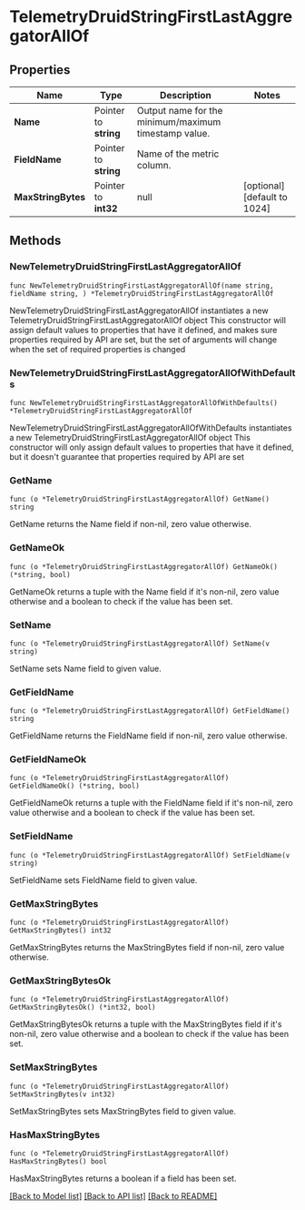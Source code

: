 # TelemetryDruidStringFirstLastAggregatorAllOf

## Properties

Name | Type | Description | Notes
------------ | ------------- | ------------- | -------------
**Name** | Pointer to **string** | Output name for the minimum/maximum timestamp value. | 
**FieldName** | Pointer to **string** | Name of the metric column. | 
**MaxStringBytes** | Pointer to **int32** | null | [optional] [default to 1024]

## Methods

### NewTelemetryDruidStringFirstLastAggregatorAllOf

`func NewTelemetryDruidStringFirstLastAggregatorAllOf(name string, fieldName string, ) *TelemetryDruidStringFirstLastAggregatorAllOf`

NewTelemetryDruidStringFirstLastAggregatorAllOf instantiates a new TelemetryDruidStringFirstLastAggregatorAllOf object
This constructor will assign default values to properties that have it defined,
and makes sure properties required by API are set, but the set of arguments
will change when the set of required properties is changed

### NewTelemetryDruidStringFirstLastAggregatorAllOfWithDefaults

`func NewTelemetryDruidStringFirstLastAggregatorAllOfWithDefaults() *TelemetryDruidStringFirstLastAggregatorAllOf`

NewTelemetryDruidStringFirstLastAggregatorAllOfWithDefaults instantiates a new TelemetryDruidStringFirstLastAggregatorAllOf object
This constructor will only assign default values to properties that have it defined,
but it doesn't guarantee that properties required by API are set

### GetName

`func (o *TelemetryDruidStringFirstLastAggregatorAllOf) GetName() string`

GetName returns the Name field if non-nil, zero value otherwise.

### GetNameOk

`func (o *TelemetryDruidStringFirstLastAggregatorAllOf) GetNameOk() (*string, bool)`

GetNameOk returns a tuple with the Name field if it's non-nil, zero value otherwise
and a boolean to check if the value has been set.

### SetName

`func (o *TelemetryDruidStringFirstLastAggregatorAllOf) SetName(v string)`

SetName sets Name field to given value.


### GetFieldName

`func (o *TelemetryDruidStringFirstLastAggregatorAllOf) GetFieldName() string`

GetFieldName returns the FieldName field if non-nil, zero value otherwise.

### GetFieldNameOk

`func (o *TelemetryDruidStringFirstLastAggregatorAllOf) GetFieldNameOk() (*string, bool)`

GetFieldNameOk returns a tuple with the FieldName field if it's non-nil, zero value otherwise
and a boolean to check if the value has been set.

### SetFieldName

`func (o *TelemetryDruidStringFirstLastAggregatorAllOf) SetFieldName(v string)`

SetFieldName sets FieldName field to given value.


### GetMaxStringBytes

`func (o *TelemetryDruidStringFirstLastAggregatorAllOf) GetMaxStringBytes() int32`

GetMaxStringBytes returns the MaxStringBytes field if non-nil, zero value otherwise.

### GetMaxStringBytesOk

`func (o *TelemetryDruidStringFirstLastAggregatorAllOf) GetMaxStringBytesOk() (*int32, bool)`

GetMaxStringBytesOk returns a tuple with the MaxStringBytes field if it's non-nil, zero value otherwise
and a boolean to check if the value has been set.

### SetMaxStringBytes

`func (o *TelemetryDruidStringFirstLastAggregatorAllOf) SetMaxStringBytes(v int32)`

SetMaxStringBytes sets MaxStringBytes field to given value.

### HasMaxStringBytes

`func (o *TelemetryDruidStringFirstLastAggregatorAllOf) HasMaxStringBytes() bool`

HasMaxStringBytes returns a boolean if a field has been set.


[[Back to Model list]](../README.md#documentation-for-models) [[Back to API list]](../README.md#documentation-for-api-endpoints) [[Back to README]](../README.md)


